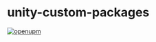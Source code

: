 # unity-custom-packages

[![openupm](https://img.shields.io/npm/v/com.joaosantos.package-common-wrapper?label=openupm&registry_uri=https://package.openupm.com)](https://openupm.com/packages/com.joaosantos.package-common-wrapper/)
